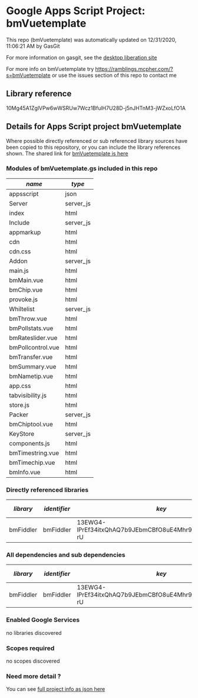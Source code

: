 # Google Apps Script Project: bmVuetemplate
This repo (bmVuetemplate) was automatically updated on 12/31/2020, 11:06:21 AM by GasGit

For more information on gasgit, see the [desktop liberation site](https://ramblings.mcpher.com/drive-sdk-and-github/migrategasgit/ "desktop liberation")

For more info on bmVuetemplate try https://ramblings.mcpher.com/?s=bmVuetemplate or use the issues section of this repo to contact me
## Library reference
10Mg45A1ZglVPw6wWSRUw7Wcz1BfulH7U28D-j5nJHTnM3-jWZxoLfO1A


## Details for Apps Script project bmVuetemplate
Where possible directly referenced or sub referenced library sources have been copied to this repository, or you can include the library references shown. 
The shared link for [bmVuetemplate is here](https://script.google.com/d/10Mg45A1ZglVPw6wWSRUw7Wcz1BfulH7U28D-j5nJHTnM3-jWZxoLfO1A/edit?usp=sharing "open in the GAS IDE")

### Modules of bmVuetemplate.gs included in this repo
*name*|*type*
--- | --- 
appsscript| json
Server| server_js
index| html
Include| server_js
appmarkup| html
cdn| html
cdn.css| html
Addon| server_js
main.js| html
bmMain.vue| html
bmChip.vue| html
provoke.js| html
Whiltelist| server_js
bmThrow.vue| html
bmPollstats.vue| html
bmRateslider.vue| html
bmPollcontrol.vue| html
bmTransfer.vue| html
bmSummary.vue| html
bmNametip.vue| html
app.css| html
tabvisibility.js| html
store.js| html
Packer| server_js
bmChiptool.vue| html
KeyStore| server_js
components.js| html
bmTimestring.vue| html
bmTimechip.vue| html
bmInfo.vue| html
### Directly referenced libraries
*library*|*identifier*|*key*|*version*|*dev mode*|*source*|
--- | --- | --- | --- | --- | --- 
bmFiddler| bmFiddler|13EWG4-lPrEf34itxQhAQ7b9JEbmCBfO8uE4Mhr99CHi3Pw65oxXtq-rU|3|no|[here](libraries/bmFiddler "library source")
### All dependencies and sub dependencies
*library*|*identifier*|*key*|*version*|*dev mode*|*source*|
--- | --- | --- | --- | --- | --- 
bmFiddler| bmFiddler|13EWG4-lPrEf34itxQhAQ7b9JEbmCBfO8uE4Mhr99CHi3Pw65oxXtq-rU|3|no|[here](libraries/bmFiddler "library source")
### Enabled Google Services
no libraries discovered
### Scopes required
no scopes discovered
### Need more detail ?
You can see [full project info as json here](info.json)
